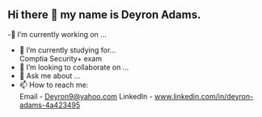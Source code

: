 ## Hi there 👋 my name is Deyron Adams. 


<!-- **deyron92/deyron92** is a ✨ _special_ ✨ repository because its `README.md` (this file) appears on your GitHub profile.. -->

-🔭 I’m currently working on ...

- 🌱 I’m currently studying for...<br>
  Comptia Security+ exam 
- 👯 I’m looking to collaborate on ...
- 💬 Ask me about ...
- 📫 How to reach me: <br>
  Email - Deyron9@yahoo.com
  LinkedIn - www.linkedin.com/in/deyron-adams-4a423495 


